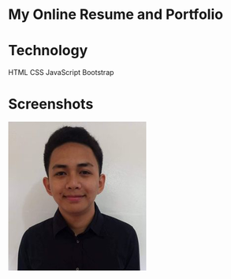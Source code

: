 # My Online Resume and Portfolio

# Technology
HTML
CSS
JavaScript
Bootstrap

# Screenshots

![demo1](Gybz/Gybz/wwwroot/assets/img/profile.jpg)